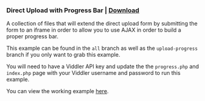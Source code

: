 ### Direct Upload with Progress Bar | [Download](https://github.com/viddler/Examples/zipball/upload-progress)

A collection of files that will extend the direct upload form by submitting the form to an iframe in order to allow you to use AJAX in order to build a proper progress bar.

This example can be found in the `all` branch as well as the `upload-progress` branch if you only want to grab this example.

You will need to have a Viddler API key and update the the `progress.php` and `index.php` page with your Viddler username and password to run this example.

You can view the working example [here](http://public.supportserver.viddler.com/upload-progress/).